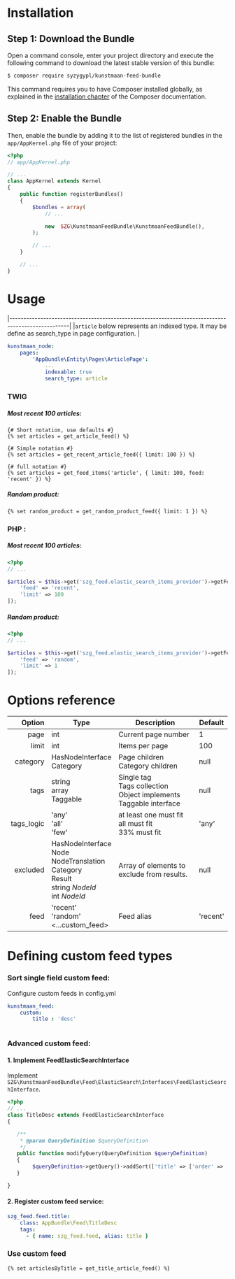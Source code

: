 Installation
============

Step 1: Download the Bundle
---------------------------

Open a command console, enter your project directory and execute the
following command to download the latest stable version of this bundle:

```bash
$ composer require syzygypl/kunstmaan-feed-bundle
```

This command requires you to have Composer installed globally, as explained
in the [installation chapter](https://getcomposer.org/doc/00-intro.md)
of the Composer documentation.

Step 2: Enable the Bundle
-------------------------

Then, enable the bundle by adding it to the list of registered bundles
in the `app/AppKernel.php` file of your project:

```php
<?php
// app/AppKernel.php

// ...
class AppKernel extends Kernel
{
    public function registerBundles()
    {
        $bundles = array(
            // ...

            new  SZG\KunstmaanFeedBundle\KunstmaanFeedBundle(),
        );

        // ...
    }

    // ...
}
```


Usage
=====

|---------------------------------------------------------------------------------------------------|
|`article` below represents an indexed type. It may be define as search_type in page configuration. |

``` yml
kunstmaan_node:
    pages:
        'AppBundle\Entity\Pages\ArticlePage':
            ...
            indexable: true
            search_type: article
```
            
### TWIG

##### Most recent 100 articles:
```jinja
{# Short notation, use defaults #}
{% set articles = get_article_feed() %}

{# Simple notation #}
{% set articles = get_recent_article_feed({ limit: 100 }) %}

{# full notation #}
{% set articles = get_feed_items('article', { limit: 100, feed: 'recent' }) %}
```

##### Random product:
```jinja
{% set random_product = get_random_product_feed({ limit: 1 }) %}
```

### PHP :

##### Most recent 100 articles:
```php
<?php
// ...

$articles = $this->get('szg_feed.elastic_search_items_provider')->getFeedItems('article', [
    'feed' => 'recent',
    'limit' => 100
]);

```

##### Random product:
```php
<?php
// ...

$articles = $this->get('szg_feed.elastic_search_items_provider')->getFeedItems('product', [
    'feed' => 'random',
    'limit' => 1
]);

```

Options reference
=================

| Option        | Type                                      | Description                                                           | Default       |
| ------------: |-------------------------------------------|-----------------------------------------------------------------------|---------------|
| page          | int                                       | Current page number                                                   | 1             |
| limit         | int                                       | Items per page                                                        | 100           |
| category      | HasNodeInterface<br>Category              | Page children<br>Category children                                    | null          |       
| tags          | string<br>array<string><br>Taggable       | Single tag<br>Tags collection<br>Object implements Taggable interface | null          |
| tags_logic    | 'any'<br>'all'<br>'few'                   | at least one must fit<br> all must fit<br>33% must fit                | 'any'         |    
| excluded      | HasNodeInterface<br>Node<br>NodeTranslation<br>Category<br>Result<br>string *NodeId*<br>int *NodeId*<string>        | Array of elements to exclude from results. | null          |       
| feed          | 'recent'<br>'random'<br><...custom_feed>  | Feed alias                                                            | 'recent'      |


Defining custom feed types
==========================

### Sort single field custom feed:

Configure custom feeds in config.yml
```yml
kunstmaan_feed:
    custom: 
        title : 'desc'
            
```

### Advanced custom feed:

#### 1. Implement FeedElasticSearchInterface

Implement `SZG\KunstmaanFeedBundle\Feed\ElasticSearch\Interfaces\FeedElasticSearchInterface`.

    
```php
<?php
// ...
class TitleDesc extends FeedElasticSearchInterface
{

   /**
    * @param QueryDefinition $queryDefinition
    */
   public function modifyQuery(QueryDefinition $queryDefinition)
   {
        $queryDefinition->getQuery()->addSort(['title' => ['order' => 'desc']]);
   }

}
```
    
####  2. Register custom feed service:
```yml
szg_feed.feed.title:
    class: AppBundle\Feed\TitleDesc
    tags:
      - { name: szg_feed.feed, alias: title }
```

### Use custom feed

```jinja
{% set articlesByTitle = get_title_article_feed() %}
```

